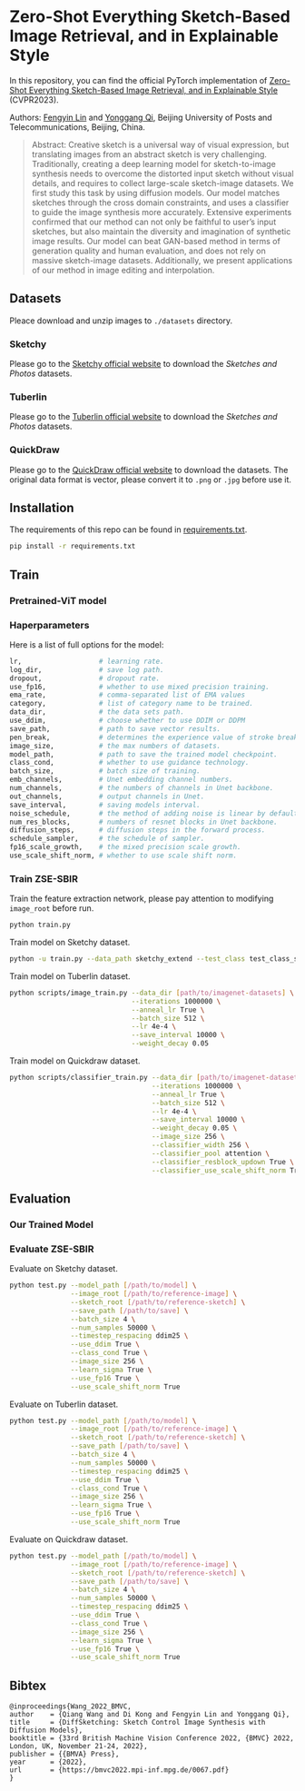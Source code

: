 # Zero-Shot Everything Sketch-Based Image Retrieval, and in Explainable Style

In this repository, you can find the official PyTorch implementation of [Zero-Shot Everything Sketch-Based Image Retrieval, and in Explainable Style](https://bmvc2022.mpi-inf.mpg.de/0067.pdf) (CVPR2023).

Authors: [Fengyin Lin](https://github.com/MercuryMUMU) and [Yonggang Qi](https://qugank.github.io/), Beijing University of Posts and Telecommunications, Beijing, China.

> Abstract: Creative sketch is a universal way of visual expression, but translating images from an abstract sketch is very challenging. Traditionally, creating a deep learning model for sketch-to-image synthesis needs to overcome the distorted input sketch without visual details, and requires to collect large-scale sketch-image datasets. We first study this task by using diffusion models. Our model matches sketches through the cross domain constraints, and uses a classifier to guide the image synthesis more accurately. Extensive experiments confirmed that our method can not only be faithful to user’s input sketches, but also maintain the diversity and imagination of synthetic image results. Our model can beat GAN-based method in terms of generation quality and human evaluation, and does not rely on massive sketch-image datasets. Additionally, we present applications of our method in image editing and interpolation.

## Datasets

Pleace download and unzip images to `./datasets` directory.
### Sketchy
Please go to the [Sketchy official website](https://sketchy.eye.gatech.edu/) to download the _Sketches and Photos_ datasets.

### Tuberlin
Please go to the [Tuberlin official website](https://sketchy.eye.gatech.edu/) to download the _Sketches and Photos_ datasets.

### QuickDraw
Please go to the [QuickDraw official website](https://github.com/googlecreativelab/quickdraw-dataset) to download the datasets. The original data format is vector, please convert it to `.png` or `.jpg` before use it.

## Installation
The requirements of this repo can be found in [requirements.txt](https://github.com/XDUWQ/DiffSketching/blob/main/requirements.txt).
```bash
pip install -r requirements.txt
```

## Train

### Pretrained-ViT model

### Haperparameters
Here is a list of full options for the model:
```bash
lr,                   # learning rate.
log_dir,              # save log path.
dropout,              # dropout rate.
use_fp16,             # whether to use mixed precision training.
ema_rate,             # comma-separated list of EMA values
category,             # list of category name to be trained.
data_dir,             # the data sets path.
use_ddim,             # choose whether to use DDIM or DDPM
save_path,            # path to save vector results.
pen_break,            # determines the experience value of stroke break.
image_size,           # the max numbers of datasets.
model_path,           # path to save the trained model checkpoint.
class_cond,           # whether to use guidance technology.
batch_size,           # batch size of training.
emb_channels,         # Unet embedding channel numbers.
num_channels,         # the numbers of channels in Unet backbone.
out_channels,         # output channels in Unet. 
save_interval,        # saving models interval.
noise_schedule,       # the method of adding noise is linear by default.
num_res_blocks,       # numbers of resnet blocks in Unet backbone.
diffusion_steps,      # diffusion steps in the forward process.
schedule_sampler,     # the schedule of sampler.
fp16_scale_growth,    # the mixed precision scale growth.
use_scale_shift_norm, # whether to use scale shift norm. 
```

### Train ZSE-SBIR

Train the feature extraction network, please pay attention to modifying `image_root` before run.
```bash
python train.py 
```

Train model on Sketchy dataset.
```bash
python -u train.py --data_path sketchy_extend --test_class test_class_sketchy25 --cls_number 100 --batch 15 --epoch 30 -a 49 -c 0 -s ./checkpoints/sketchy_ext -r rn --split
```

Train model on Tuberlin dataset.
```bash
python scripts/image_train.py --data_dir [path/to/imagenet-datasets] \
                              --iterations 1000000 \
                              --anneal_lr True \
                              --batch_size 512 \
                              --lr 4e-4 \
                              --save_interval 10000 \
                              --weight_decay 0.05
```

Train model on Quickdraw dataset.
```bash
python scripts/classifier_train.py --data_dir [path/to/imagenet-datasets] \
                                   --iterations 1000000 \
                                   --anneal_lr True \
                                   --batch_size 512 \
                                   --lr 4e-4 \
                                   --save_interval 10000 \
                                   --weight_decay 0.05 \
                                   --image_size 256 \
                                   --classifier_width 256 \
                                   --classifier_pool attention \
                                   --classifier_resblock_updown True \
                                   --classifier_use_scale_shift_norm True
```

## Evaluation

### Our Trained Model

### Evaluate ZSE-SBIR

Evaluate on Sketchy dataset.
```bash
python test.py --model_path [/path/to/model] \
               --image_root [/path/to/reference-image] \
               --sketch_root [/path/to/reference-sketch] \
               --save_path [/path/to/save] \
               --batch_size 4 \
               --num_samples 50000 \
               --timestep_respacing ddim25 \
               --use_ddim True \
               --class_cond True \
               --image_size 256 \
               --learn_sigma True \
               --use_fp16 True \
               --use_scale_shift_norm True
```

Evaluate on Tuberlin dataset.
```bash
python test.py --model_path [/path/to/model] \
               --image_root [/path/to/reference-image] \
               --sketch_root [/path/to/reference-sketch] \
               --save_path [/path/to/save] \
               --batch_size 4 \
               --num_samples 50000 \
               --timestep_respacing ddim25 \
               --use_ddim True \
               --class_cond True \
               --image_size 256 \
               --learn_sigma True \
               --use_fp16 True \
               --use_scale_shift_norm True
```

Evaluate on Quickdraw dataset.
```bash
python test.py --model_path [/path/to/model] \
               --image_root [/path/to/reference-image] \
               --sketch_root [/path/to/reference-sketch] \
               --save_path [/path/to/save] \
               --batch_size 4 \
               --num_samples 50000 \
               --timestep_respacing ddim25 \
               --use_ddim True \
               --class_cond True \
               --image_size 256 \
               --learn_sigma True \
               --use_fp16 True \
               --use_scale_shift_norm True
```


## Bibtex
```
@inproceedings{Wang_2022_BMVC,
author    = {Qiang Wang and Di Kong and Fengyin Lin and Yonggang Qi},
title     = {DiffSketching: Sketch Control Image Synthesis with Diffusion Models},
booktitle = {33rd British Machine Vision Conference 2022, {BMVC} 2022, London, UK, November 21-24, 2022},
publisher = {{BMVA} Press},
year      = {2022},
url       = {https://bmvc2022.mpi-inf.mpg.de/0067.pdf}
}
```
